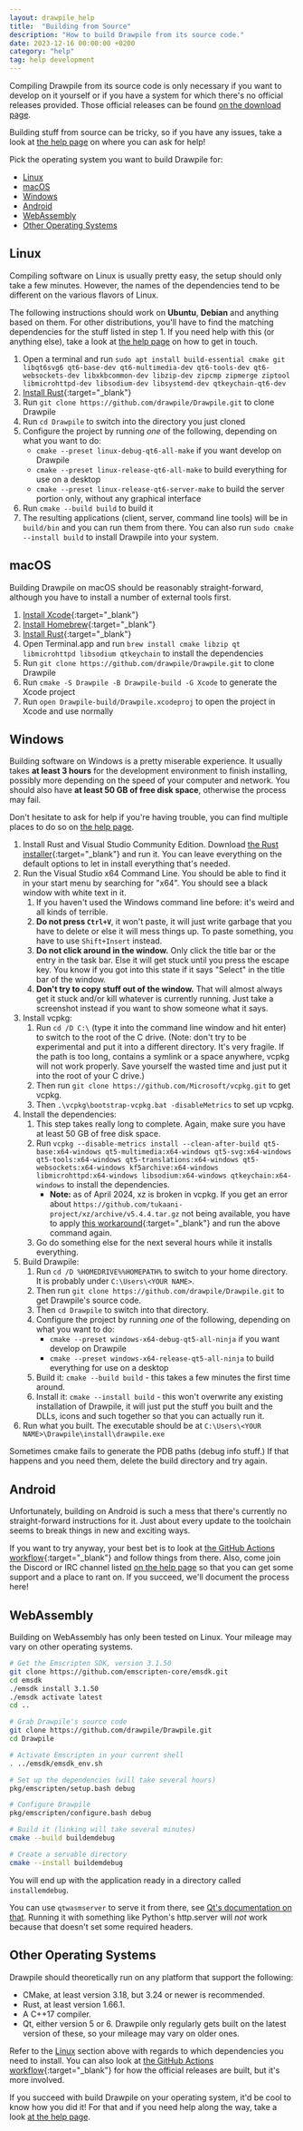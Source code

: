 ```yaml
---
layout: drawpile_help
title:  "Building from Source"
description: "How to build Drawpile from its source code."
date: 2023-12-16 00:00:00 +0200
category: "help"
tag: help development
---
```


Compiling Drawpile from its source code is only necessary if you want to develop on it yourself or if you have a system for which there's no official releases provided. Those official releases can be found [on the download page](https://drawpile.net/download/).

Building stuff from source can be tricky, so if you have any issues, take a look at [the help page](https://drawpile.net/help/) on where you can ask for help!

Pick the operating system you want to build Drawpile for:

* [Linux](#linux)
* [macOS](#macos)
* [Windows](#windows)
* [Android](#android)
* [WebAssembly](#webassembly)
* [Other Operating Systems](#other-operating-systems)

## Linux

Compiling software on Linux is usually pretty easy, the setup should only take a few minutes. However, the names of the dependencies tend to be different on the various flavors of Linux.

The following instructions should work on **Ubuntu**, **Debian** and anything based on them. For other distributions, you'll have to find the matching dependencies for the stuff listed in step 1. If you need help with this (or anything else), take a look at [the help page](https://drawpile.net/help/) on how to get in touch.

1. Open a terminal and run `sudo apt install build-essential cmake git libqt6svg6 qt6-base-dev qt6-multimedia-dev qt6-tools-dev qt6-websockets-dev libxkbcommon-dev libzip-dev zipcmp zipmerge ziptool libmicrohttpd-dev libsodium-dev libsystemd-dev qtkeychain-qt6-dev`
2. [Install Rust](https://www.rust-lang.org/tools/install){:target="_blank"}
3. Run `git clone https://github.com/drawpile/Drawpile.git` to clone Drawpile
4. Run `cd Drawpile` to switch into the directory you just cloned
5. Configure the project by running *one* of the following, depending on what you want to do:
    * `cmake --preset linux-debug-qt6-all-make` if you want develop on Drawpile
    * `cmake --preset linux-release-qt6-all-make` to build everything for use on a desktop
    * `cmake --preset linux-release-qt6-server-make` to build the server portion only, without any graphical interface
6. Run `cmake --build build` to build it
7. The resulting applications (client, server, command line tools) will be in `build/bin` and you can run them from there. You can also run `sudo cmake --install build` to install Drawpile into your system.

## macOS

Building Drawpile on macOS should be reasonably straight-forward, although you have to install a number of external tools first.

1. [Install Xcode](https://apps.apple.com/us/app/xcode/id497799835?mt=12){:target="_blank"}
2. [Install Homebrew](https://brew.sh/){:target="_blank"}
3. [Install Rust](https://www.rust-lang.org/tools/install){:target="_blank"}
4. Open Terminal.app and run `brew install cmake libzip qt libmicrohttpd libsodium qtkeychain` to install the dependencies
5. Run `git clone https://github.com/drawpile/Drawpile.git` to clone Drawpile
6. Run `cmake -S Drawpile -B Drawpile-build -G Xcode` to generate the Xcode project
7. Run `open Drawpile-build/Drawpile.xcodeproj` to open the project in Xcode and use normally

## Windows

Building software on Windows is a pretty miserable experience. It usually takes **at least 3 hours** for the development environment to finish installing, possibly more depending on the speed of your computer and network. You should also have **at least 50 GB of free disk space**, otherwise the process may fail.

Don't hesitate to ask for help if you're having trouble, you can find multiple places to do so on [the help page](https://drawpile.net/help/).

1. Install Rust and Visual Studio Community Edition. Download [the Rust installer](https://static.rust-lang.org/rustup/dist/x86_64-pc-windows-msvc/rustup-init.exe){:target="_blank"} and run it. You can leave everything on the default options to let in install everything that's needed.
2. Run the Visual Studio x64 Command Line. You should be able to find it in your start menu by searching for "x64". You should see a black window with white text in it.
    1. If you haven't used the Windows command line before: it's weird and all kinds of terrible.
    2. **Do not press `Ctrl+V`**, it won't paste, it will just write garbage that you have to delete or else it will mess things up. To paste something, you have to use `Shift+Insert` instead.
    3. **Do not click around in the window.** Only click the title bar or the entry in the task bar. Else it will get stuck until you press the escape key. You know if you got into this state if it says "Select" in the title bar of the window.
    4. **Don't try to copy stuff out of the window.** That will almost always get it stuck and/or kill whatever is currently running. Just take a screenshot instead if you want to show someone what it says.
3. Install vcpkg:
    1. Run `cd /D C:\` (type it into the command line window and hit enter) to switch to the root of the C drive. (Note: don't try to be experimental and put it into a different directory. It's very fragile. If the path is too long, contains a symlink or a space anywhere, vcpkg will not work properly. Save yourself the wasted time and just put it into the root of your C drive.)
    2. Then run `git clone https://github.com/Microsoft/vcpkg.git` to get vcpkg.
    3. Then `.\vcpkg\bootstrap-vcpkg.bat -disableMetrics` to set up vcpkg.
4. Install the dependencies:
    1. This step takes really long to complete. Again, make sure you have at least 50 GB of free disk space.
    2. Run `vcpkg --disable-metrics install --clean-after-build qt5-base:x64-windows qt5-multimedia:x64-windows qt5-svg:x64-windows qt5-tools:x64-windows qt5-translations:x64-windows qt5-websockets:x64-windows kf5archive:x64-windows libmicrohttpd:x64-windows libsodium:x64-windows qtkeychain:x64-windows` to install the dependencies.
        * **Note:** as of April 2024, xz is broken in vcpkg. If you get an error about `https://github.com/tukaani-project/xz/archive/v5.4.4.tar.gz` not being available, you have to apply [this workaround](https://github.com/microsoft/vcpkg/issues/37839#issuecomment-2028011285){:target="_blank"} and run the above command again.
    3. Go do something else for the next several hours while it installs everything.
5. Build Drawpile:
    1. Run `cd /D %HOMEDRIVE%%HOMEPATH%` to switch to your home directory. It is probably under `C:\Users\<YOUR NAME>`.
    2. Then run `git clone https://github.com/drawpile/Drawpile.git` to get Drawpile's source code.
    3. Then `cd Drawpile` to switch into that directory.
    4. Configure the project by running *one* of the following, depending on what you want to do:
        * `cmake --preset windows-x64-debug-qt5-all-ninja` if you want develop on Drawpile
        * `cmake --preset windows-x64-release-qt5-all-ninja` to build everything for use on a desktop
    5. Build it: `cmake --build build` - this takes a few minutes the first time around.
    6. Install it: `cmake --install build` - this won't overwrite any existing installation of Drawpile, it will just put the stuff you built and the DLLs, icons and such together so that you can actually run it.
6. Run what you built. The executable should be at `C:\Users\<YOUR NAME>\Drawpile\install\drawpile.exe`

Sometimes cmake fails to generate the PDB paths (debug info stuff.) If that happens and you need them, delete the build directory and try again.

## Android

Unfortunately, building on Android is such a mess that there's currently no straight-forward instructions for it. Just about every update to the toolchain seems to break things in new and exciting ways.

If you want to try anyway, your best bet is to look at [the GitHub Actions workflow](https://github.com/drawpile/Drawpile/blob/main/.github/workflows/main.yml){:target="_blank"} and follow things from there. Also, come join the Discord or IRC channel listed [on the help page](https://drawpile.net/help/) so that you can get some support and a place to rant on. If you succeed, we'll document the process here!

## WebAssembly

Building on WebAssembly has only been tested on Linux. Your mileage may vary on other operating systems.

```sh
# Get the Emscripten SDK, version 3.1.50
git clone https://github.com/emscripten-core/emsdk.git
cd emsdk
./emsdk install 3.1.50
./emsdk activate latest
cd ..

# Grab Drawpile's source code
git clone https://github.com/drawpile/Drawpile.git
cd Drawpile

# Activate Emscripten in your current shell
. ../emsdk/emsdk_env.sh

# Set up the dependencies (will take several hours)
pkg/emscripten/setup.bash debug

# Configure Drawpile
pkg/emscripten/configure.bash debug

# Build it (linking will take several minutes)
cmake --build buildemdebug

# Create a servable directory
cmake --install buildemdebug
```

You will end up with the application ready in a directory called `installemdebug`.

You can use `qtwasmserver` to serve it from there, see [Qt's documentation on that](https://doc.qt.io/qt-6/wasm.html#qtwasmserver). Running it with something like Python's http.server will *not* work because that doesn't set some required headers.

## Other Operating Systems

Drawpile should theoretically run on any platform that support the following:

* CMake, at least version 3.18, but 3.24 or newer is recommended.
* Rust, at least version 1.66.1.
* A C++17 compiler.
* Qt, either version 5 or 6. Drawpile only regularly gets built on the latest version of these, so your mileage may vary on older ones.

Refer to the [Linux](#linux) section above with regards to which dependencies you need to install. You can also look at [the GitHub Actions workflow](https://github.com/drawpile/Drawpile/blob/main/.github/workflows/main.yml){:target="_blank"} for how the official releases are built, but it's more involved.

If you succeed with build Drawpile on your operating system, it'd be cool to know how you did it! For that and if you need help along the way, take a look [at the help page](https://drawpile.net/help/).
